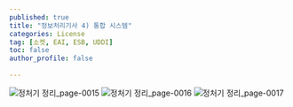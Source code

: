 ```yaml
---
published: true
title: "정보처리기사 4) 통합 시스템" 
categories: License
tag: [소켓, EAI, ESB, UDDI] 
toc: false
author_profile: false 
  
---
```


![정처기 정리_page-0015](https://github.com/Vida0822/OOP/assets/132312673/c83407d9-678c-4d77-801b-e3c4cb23882e)
![정처기 정리_page-0016](https://github.com/Vida0822/OOP/assets/132312673/3246c623-b0d9-440d-b872-62456c0a7596)
![정처기 정리_page-0017](https://github.com/Vida0822/OOP/assets/132312673/e6a52e94-8210-423b-9e31-96f03325c388)
